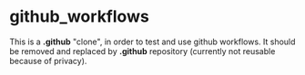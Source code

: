 # github_workflows
This is a **.github** "clone", in order to test and use github workflows. 
It should be removed and replaced by **.github** repository (currently not reusable because of privacy).
